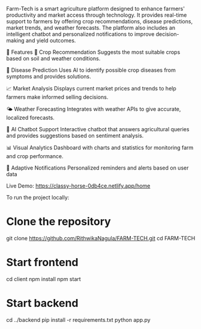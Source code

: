 Farm-Tech is a smart agriculture platform designed to enhance farmers' productivity and market access through technology. It provides real-time support to farmers by offering crop recommendations, disease predictions, market trends, and weather forecasts. The platform also includes an intelligent chatbot and personalized notifications to improve decision-making and yield outcomes.


🌟 Features
🌱 Crop Recommendation
Suggests the most suitable crops based on soil and weather conditions.

🦠 Disease Prediction
Uses AI to identify possible crop diseases from symptoms and provides solutions.

📈 Market Analysis
Displays current market prices and trends to help farmers make informed selling decisions.

🌤 Weather Forecasting
Integrates with weather APIs to give accurate, localized forecasts.

🧠 AI Chatbot Support
Interactive chatbot that answers agricultural queries and provides suggestions based on sentiment analysis.

📊 Visual Analytics
Dashboard with charts and statistics for monitoring farm and crop performance.

🔔 Adaptive Notifications
Personalized reminders and alerts based on user data

Live Demo:
https://classy-horse-0db4ce.netlify.app/home

To run the project locally:

# Clone the repository
git clone https://github.com/RithwikaNagula/FARM-TECH.git
cd FARM-TECH

# Start frontend
cd client
npm install
npm start

# Start backend
cd ../backend
pip install -r requirements.txt
python app.py
